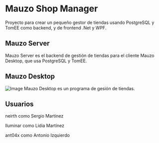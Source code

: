 # Mauzo Shop Manager
Proyecto para crear un pequeño gestor de tiendas usando PostgreSQL y TomEE como backend, y de frontend .Net y WPF.

## Mauzo Server
Mauzo Server es el backend de gestión de tiendas para el cliente Mauzo Desktop, que usa PostgreSQL y TomEE.

## Mauzo Desktop
![Image](../develop/design/mauzoInAction.png?raw=true)
Mauzo Desktop es un programa de gesión de tiendas.

## Usuarios
neirth como Sergio Martinez

lluminar como Lidia Martínez

ant04x como Antonio Izquierdo
